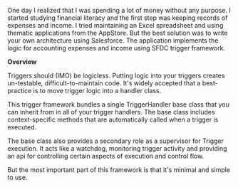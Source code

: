 One day I realized that I was spending a lot of money without any purpose. I started studying financial literacy and the first step was keeping records of expenses and income. I tried maintaining an Excel spreadsheet and using thematic applications from the AppStore. But the best solution was to write your own architecture using Salesforce.
The application implements the logic for accounting expenses and income using SFDC trigger framework.

**Overview**

Triggers should (IMO) be logicless. Putting logic into your triggers creates un-testable, difficult-to-maintain code. It's widely accepted that a best-practice is to move trigger logic into a handler class.

This trigger framework bundles a single TriggerHandler base class that you can inherit from in all of your trigger handlers. The base class includes context-specific methods that are automatically called when a trigger is executed.

The base class also provides a secondary role as a supervisor for Trigger execution. It acts like a watchdog, monitoring trigger activity and providing an api for controlling certain aspects of execution and control flow.

But the most important part of this framework is that it's minimal and simple to use.
